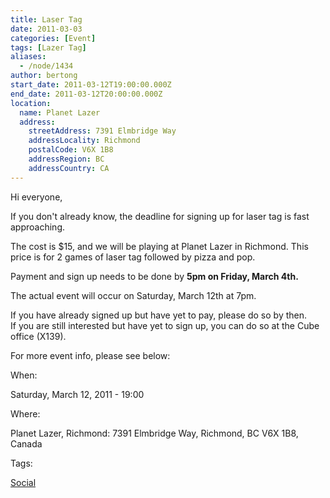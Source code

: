 ```yaml
---
title: Laser Tag
date: 2011-03-03
categories: [Event]
tags: [Lazer Tag]
aliases:
  - /node/1434
author: bertong
start_date: 2011-03-12T19:00:00.000Z
end_date: 2011-03-12T20:00:00.000Z
location:
  name: Planet Lazer
  address:
    streetAddress: 7391 Elmbridge Way
    addressLocality: Richmond
    postalCode: V6X 1B8
    addressRegion: BC
    addressCountry: CA
---
```


Hi everyone,

If you don't already know, the deadline for signing up for laser tag is fast approaching.

The cost is $15, and we will be playing at Planet Lazer in Richmond. This price is for 2 games of laser tag followed by pizza and pop.

Payment and sign up needs to be done by **5pm on Friday, March 4th.**

The actual event will occur on Saturday, March 12th at 7pm.

If you have already signed up but have yet to pay, please do so by then. \
If you are still interested but have yet to sign up, you can do so at the Cube office (X139).

For more event info, please see below:

When: 

Saturday, March 12, 2011 - 19:00

Where: 

Planet Lazer, Richmond: 7391 Elmbridge Way, Richmond, BC V6X 1B8, Canada

Tags: 

[Social](/social)
